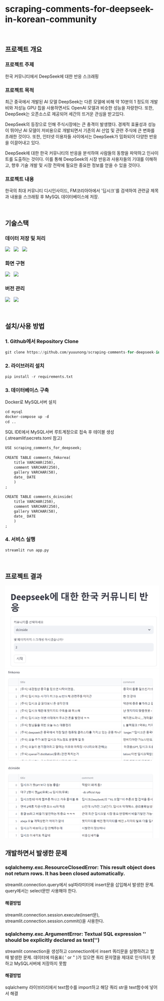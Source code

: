 # scraping-comments-for-deepseek-in-korean-community

<br>

## 프로젝트 개요

### 프로젝트 주제

한국 커뮤니티에서 DeepSeek에 대한 반응 스크래핑

### 프로젝트 목적

최근 중국에서 개발된 AI 모델 DeepSeek는 다른 모델에 비해 약 10분의 1 정도의 개발비와 저성능 GPU 칩을 사용하면서도 OpenAI 모델과 비슷한 성능을 자랑한다. 또한, DeepSeek는 오픈소스로 제공되어 세간의 뜨거운 관심을 받고있다.

DeepSeek의 등장으로 인해 주식시장에는 큰 충격이 발생했다. 경제적 효율성과 성능이 뛰어난 AI 모델이 저비용으로 개발되면서 기존의 AI 산업 및 관련 주식에 큰 변화를 초래한 것이다. 또한, 인터넷 이용자들 사이에서는 DeepSeek가 밈화되어 다양한 반응을 이끌어내고 있다.

DeepSeek에 대한 한국 커뮤니티의 반응을 분석하여 사람들의 동향을 파악하고 인사이트를 도출하는 것이다. 이를 통해 DeepSeek의 시장 반응과 사용자들의 기대를 이해하고, 향후 기술 개발 및 시장 전략에 필요한 중요한 정보를 얻을 수 있을 것이다.

### 프로젝트 내용

한국의 최대 커뮤니티 디시인사이드, FM코리아아에서 '딥시크'를 검색하여 관련글 제목과 내용을 스크래핑 후 MySQL 데이터베이스에 저장.

<br>

## 기술스택

### 데이터 저장 및 처리

![](https://img.shields.io/badge/MySQL-4479A1?style=for-the-badge&logo=mysql&logoColor=white) &nbsp; ![](https://img.shields.io/badge/python-3670A0?style=for-the-badge&logo=python&logoColor=white) &nbsp; ![](https://img.shields.io/badge/docker-2496ED?style=for-the-badge&logo=docker&logoColor=white)

### 화면 구현

![](https://img.shields.io/badge/python-3670A0?style=for-the-badge&logo=python&logoColor=white) &nbsp; ![](https://img.shields.io/badge/streamlit-FF0000?style=for-the-badge&logo=streamlit&logoColor=white)

### 버전 관리

![](https://img.shields.io/badge/github-000000?style=for-the-badge&logo=github&logoColor=white) &nbsp; ![](https://img.shields.io/badge/git-F05032?style=for-the-badge&logo=git&logoColor=white)

<br>

## 설치/사용 방법

### 1. Github에서 Repository Clone

``` python
git clone https://github.com/yuuunong/scraping-comments-for-deepseek-in-korean-community.git
```

### 2. 라이브러리 설치
``` python
pip install -r requirements.txt
```

### 3. 데이터베이스 구축

Docker로 MySQL서버 설치
``` python
cd mysql
docker-compose up -d
cd ..
```

SQL IDE에서 MySQL서버 루트계정으로 접속 후 테이블 생성 (.streamlit\secrets.toml 참고)
``` MySQL
USE scraping_comments_for_deepseek;

CREATE TABLE comments_fmkorea(
	title VARCHAR(250),
	comment VARCHAR(250),
	gallery VARCHAR(50),
	date_ DATE
	)
;

CREATE TABLE comments_dcinside(
	title VARCHAR(250),
	comment VARCHAR(250),
	gallery VARCHAR(50),
	date_ DATE
	)
;
```

### 4. 서비스 실행
``` python
streamlit run app.py
```

<br>

## 프로젝트 결과
![alt text](./images/image.png)
![alt text](./images/image-1.png)

## 개발하면서 발생한 문제

### sqlalchemy.exc.ResourceClosedError: This result object does not return rows. It has been closed automatically.

streamlit.connection.query에서 sql파라미터에 insert문을 삽입해서 발생한 문제. query에서는 select문만 사용해야 한다.

#### 해결방법

streamlit.connection.session.execute(insert문), streamlit.connection.session.commit()을 사용한다.

### sqlalchemy.exc.ArgumentError: Textual SQL expression '' should be explicitly declared as text('')

streamlit connection을 생성하고 connection에서 insert 쿼리문을 실행하려고 할 때 발생한 문제. 데이터에 따옴표( ' or " )가 있으면 쿼리 문자열을 제대로 인식하지 못하고 MySQL서버에 저장하지 못함

#### 해결방법

sqlalchemy 라이브러리에서 text함수를 import하고 해당 쿼리 str을 text함수에 넣어서 해결

